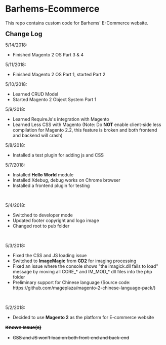 # Barhems-Ecommerce

This repo contains custom code for Barhems' E-Commerce website.


<strong style="font-size:20px">Change Log</strong><br />

5/14/2018:
<ul>
<li>Finished Magento 2 OS Part 3 & 4</li>
</ul>

5/11/2018:
<ul>
<li>Finished Magento 2 OS Part 1, started Part 2</li>
</ul>

5/10/2018:
<ul>
<li>Learned CRUD Model</li>
<li>Started Magento 2 Object System Part 1</li>
</ul>

5/9/2018:
<ul>
<li>Learned RequireJs's integration with Magento</li>
<li>Learned Less CSS with Magento (Note: Do <b>NOT</b> enable client-side less compilation for Magento 2.2, this feature is broken and both frontend and backend will crash)</li>
</ul>

5/8/2018:
<ul>
<li>Installed a test plugin for adding js and CSS</li>
</ul>

5/7/2018:
<ul><li>Installed <b>Hello World</b> module</li>
<li>Installed Xdebug, debug works on Chrome browser</li>
<li>Installed a frontend plugin for testing</li>
</ul>
<br>

5/4/2018:
<ul><li>Switched to developer mode</li>
<li>Updated footer copyright and logo image</li>
<li>Changed root to pub folder</li>
</ul>
<br>

5/3/2018:
<ul><li>Fixed the CSS and JS loading issue</li>
<li>Switched to <b>ImageMagic</b> from <b>GD2</b> for imaging processing</li>
<li>Fixed an issue where the console shows "the imagick.dll fails to load" message by moving all CORE_* and IM_MOD_* dll files into the php folder</li>
<li>Preliminary support for Chinese language (Source code: https://github.com/mageplaza/magento-2-chinese-language-pack/)</li>
</ul>
<br>

5/2/2018:
<ul><li>Decided to use <b>Magento 2</b> as the platform for E-commerce website</li>
</ul>
<strike> 
<strong style="font-size:15px">Known Issue(s)</strong><br />
<ul>
<li>CSS and JS won't load on both front-end and back-end</li>
</ul>
</strike>
<br />
